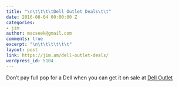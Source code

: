```yaml
---
title: "\n\t\t\t\tDell Outlet Deals\t\t"
date: 2016-08-04 00:00:00 Z
categories:
- jim
author: macseek@gmail.com
comments: true
excerpt: "\n\t\t\t\t\t\t"
layout: post
link: https://jim.am/dell-outlet-deals/
wordpress_id: 5104
---
```


Don’t pay full pop for a Dell when you can get it on sale at [Dell Outlet](http://www.dell.com/learn/us/en/22/campaigns/outlet)


		
